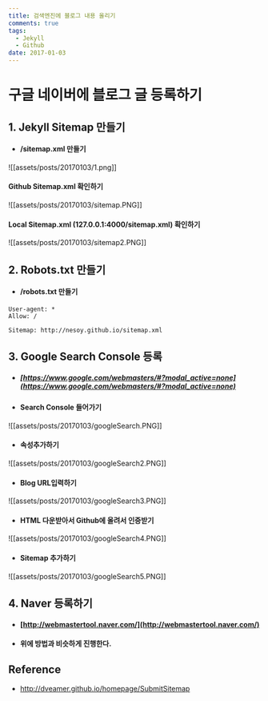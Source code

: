 ```yaml
---
title: 검색엔진에 블로그 내용 올리기
comments: true
tags:
  - Jekyll
  - Github
date: 2017-01-03
---
```


# **구글 네이버에 블로그 글 등록하기**

## 1. Jekyll Sitemap 만들기
- #### /sitemap.xml 만들기

![[assets/posts/20170103/1.png]]

#### Github Sitemap.xml 확인하기
  ![[assets/posts/20170103/sitemap.PNG]]

#### Local Sitemap.xml (127.0.0.1:4000/sitemap.xml) 확인하기
  ![[assets/posts/20170103/sitemap2.PNG]]

## 2. Robots.txt 만들기
- #### /robots.txt 만들기

```
User-agent: *
Allow: /

Sitemap: http://nesoy.github.io/sitemap.xml
```

## 3. Google Search Console 등록
- ##### [https://www.google.com/webmasters/#?modal_active=none](https://www.google.com/webmasters/#?modal_active=none)

- #### Search Console 들어가기
![[assets/posts/20170103/googleSearch.PNG]]

- #### 속성추가하기
![[assets/posts/20170103/googleSearch2.PNG]]

- #### Blog URL입력하기
![[assets/posts/20170103/googleSearch3.PNG]]

- #### HTML 다운받아서 Github에 올려서 인증받기
![[assets/posts/20170103/googleSearch4.PNG]]

- #### Sitemap 추가하기
![[assets/posts/20170103/googleSearch5.PNG]]

## 4. Naver 등록하기
- #### [http://webmastertool.naver.com/](http://webmastertool.naver.com/)
- #### 위에 방법과 비슷하게 진행한다.


## Reference
- <http://dveamer.github.io/homepage/SubmitSitemap>
